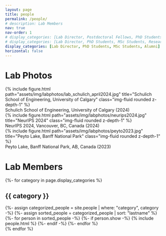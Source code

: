 ```yaml
---
layout: page
title: people
permalink: /people/
# description: Lab Members
nav: true
nav-order: 1
# display_categories: [Lab Director, Postdoctoral Fellows, PhD Students, MSc Students, Research Associates, Undergraduates, Collaborators, Alumni]
# display_categories: [Lab Director, PhD Students, MSc Students, Research Assistants, Undergraduates, High School, Alumni]
display_categories: [Lab Director, PhD Students, MSc Students, Alumni]
horizontal: false
---
```

# Lab Photos

<div class="row">
    <div class="col-sm mt-3 mt-md-0">
        {% include figure.html path="assets/img/labphotos/lab_schulich_april2024.jpg" title="Schulich School of Engineering, University of Calgary" class="img-fluid rounded z-depth-1" %}
    </div>
</div>
<div class="caption">
    Schulich School of Engineering, University of Calgary (2024)
</div>

<div class="row">
    <div class="col-sm mt-3 mt-md-0">
        {% include figure.html path="assets/img/labphotos/neurips2024.jpg" title="NeurIPS 2024" class="img-fluid rounded z-depth-1" %}
    </div>
</div>
<div class="caption">
    NeurIPS 2024, Vancouver, BC, Canada (2024)
</div>

<div class="row">
    <div class="col-sm mt-3 mt-md-0">
        {% include figure.html path="assets/img/labphotos/peyto2023.jpg" title="Peyto Lake, Banff National Park" class="img-fluid rounded z-depth-1" %}
    </div>
</div>
<div class="caption">
    Peyto Lake, Banff National Park, AB, Canada (2023)
</div>


# Lab Members

<!-- pages/people.md -->
<div class="people">
  <!-- Display categorized people -->
  {%- for category in page.display_categories %}
  <h2 class="category">{{ category }}</h2>
  {%- assign categorized_people = site.people | where: "category", category -%}
  {%- assign sorted_people = categorized_people | sort: "lastname" %}
  <!-- Generate cards for each person -->
  <div class="grid">
    {%- for person in sorted_people -%}
      {%- if person.show -%}
        {% include people.html %}
      {%- endif -%}
    {%- endfor %}
  </div>
  {% endfor %}
</div>
